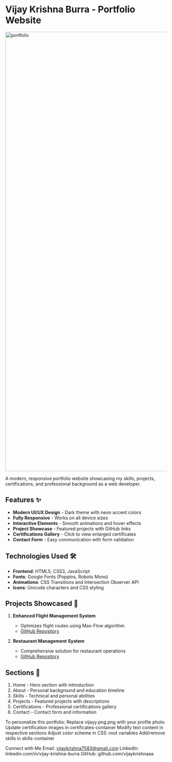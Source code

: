 # Vijay Krishna Burra - Portfolio Website
<img width="2535" height="1373" alt="portfolio" src="https://github.com/user-attachments/assets/f2ce8002-5e36-485e-957f-0c6197e75611" />


A modern, responsive portfolio website showcasing my skills, projects, certifications, and professional background as a web developer.

## Features ✨
- **Modern UI/UX Design** - Dark theme with neon accent colors
- **Fully Responsive** - Works on all device sizes
- **Interactive Elements** - Smooth animations and hover effects
- **Project Showcase** - Featured projects with GitHub links
- **Certifications Gallery** - Click to view enlarged certificates
- **Contact Form** - Easy communication with form validation

## Technologies Used 🛠️
- **Frontend**: HTML5, CSS3, JavaScript
- **Fonts**: Google Fonts (Poppins, Roboto Mono)
- **Animations**: CSS Transitions and Intersection Observer API
- **Icons**: Unicode characters and CSS styling

## Projects Showcased 🚀
1. **Enhanced Flight Management System**
   - Optimizes flight routes using Max-Flow algorithm
   - [GitHub Repository](https://github.com/vijaykrishnaaa/flightmanagementusingminmaxflow)

2. **Restaurant Management System**
   - Comprehensive solution for restaurant operations
   - [GitHub Repository](https://github.com/vijaykrishnaaa/restaurantproj)

## Sections 📑
1. Home - Hero section with introduction
2. About - Personal background and education timeline
3. Skills - Technical and personal abilities
4. Projects - Featured projects with descriptions
5. Certifications - Professional certifications gallery
6. Contact - Contact form and information

To personalize this portfolio:
Replace vijayy.png.png with your profile photo
Update certification images in certificates-container
Modify text content in respective sections
Adjust color scheme in CSS :root variables
Add/remove skills in skills-container

Connect with Me
Email: vijaykrishna7583@gmail.com
LinkedIn: linkedin.com/in/vijay-krishna-burra
GitHub: github.com/vijaykrishnaaa

